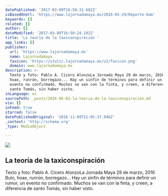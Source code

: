 ```yaml
---
datePublished: '2017-03-09T16:50:31.682Z'
isBasedOnUrl: 'https://www.lajornadamaya.mx/2016-03-29/Reporte-8am'
keywords: []
related: []
author: []
dateModified: '2017-03-09T16:50:24.102Z'
title: 'La teoría de la taxiconspiración '
app_links: []
publisher:
  url: 'https://www.lajornadamaya.mx'
  name: Lajornadamaya
  favicon: 'https://static.lajornadamaya.mx/v2/favicon.png'
  domain: www.lajornadamaya.mx
description: >-
  Texto y foto: Pablo A. Cicero AlonzoLa Jornada Maya 29 de marzo, 2016 Bulo,
  hoax, runrún, borregazo... Hay un sinfín de términos para definir un rumor, un
  evento no confirmado. Muchos se van con la finta, y creen, a diferencia de
  santo Tomás, sin haber visto.
inLanguage: es
sourcePath: _posts/2016-06-01-la-teoria-de-la-taxiconspiracion.md
via: {}
inFeed: true
starred: false
datePublishedOriginal: '2016-11-09T21:05:37.946Z'
_context: 'http://schema.org'
_type: MediaObject

---
```

<article style=""><img src="https://s3-us-west-2.amazonaws.com/the-grid-img/p/3a1b81b1b09970f08b6e77f2e7f00698ac92f3f7.jpg" /><h1>La teoría de la taxiconspiración </h1><p>Texto y foto: Pablo A. Cicero AlonzoLa Jornada Maya 29 de marzo, 2016 Bulo, hoax, runrún, borregazo... Hay un sinfín de términos para definir un rumor, un evento no confirmado. Muchos se van con la finta, y creen, a diferencia de santo Tomás, sin haber visto.</p></article>